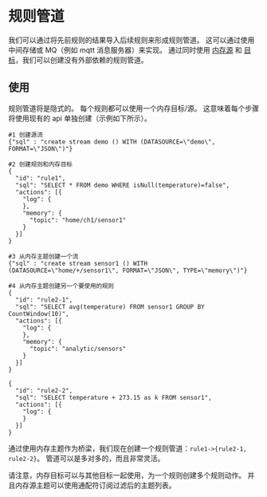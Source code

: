 # 规则管道

我们可以通过将先前规则的结果导入后续规则来形成规则管道。 这可以通过使用中间存储或 MQ（例如 mqtt 消息服务器）来实现。 通过同时使用 [内存源](../sources/memory.md) 和 [目标](../sinks/memory.md)，我们可以创建没有外部依赖的规则管道。

## 使用

规则管道将是隐式的。 每个规则都可以使用一个内存目标/源。 这意味着每个步骤将使用现有的 api 单独创建（示例如下所示）。

```shell
#1 创建源流
{"sql" : "create stream demo () WITH (DATASOURCE=\"demo\", FORMAT=\"JSON\")"}

#2 创建规则和内存目标
{
  "id": "rule1",
  "sql": "SELECT * FROM demo WHERE isNull(temperature)=false",
  "actions": [{
    "log": {
    },
    "memory": {
      "topic": "home/ch1/sensor1"
    }
  }]
}

#3 从内存主题创建一个流
{"sql" : "create stream sensor1 () WITH (DATASOURCE=\"home/+/sensor1\", FORMAT=\"JSON\", TYPE=\"memory\")"}

#4 从内存主题创建另一个要使用的规则
{
  "id": "rule2-1",
  "sql": "SELECT avg(temperature) FROM sensor1 GROUP BY CountWindow(10)",
  "actions": [{
    "log": {
    },
    "memory": {
      "topic": "analytic/sensors"
    }
  }]
}

{
  "id": "rule2-2",
  "sql": "SELECT temperature + 273.15 as k FROM sensor1",
  "actions": [{
    "log": {
    }
  }]
}

```

通过使用内存主题作为桥梁，我们现在创建一个规则管道：`rule1->{rule2-1, rule2-2}`。 管道可以是多对多的，而且非常灵活。

请注意，内存目标可以与其他目标一起使用，为一个规则创建多个规则动作。 并且内存源主题可以使用通配符订阅过滤后的主题列表。
